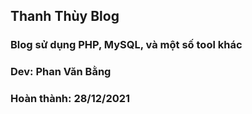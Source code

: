 ## Thanh Thùy Blog

### Blog sử dụng PHP, MySQL, và một số tool khác

### Dev: Phan Văn Bằng
### Hoàn thành: 28/12/2021
